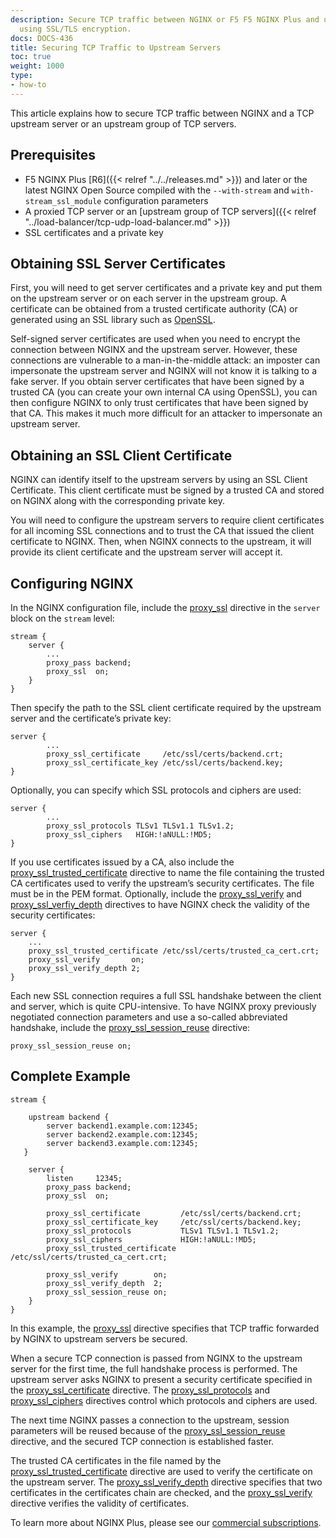 ```yaml
---
description: Secure TCP traffic between NGINX or F5 F5 NGINX Plus and upstream servers,
  using SSL/TLS encryption.
docs: DOCS-436
title: Securing TCP Traffic to Upstream Servers
toc: true
weight: 1000
type:
- how-to
---
```



This article explains how to secure TCP traffic between NGINX and a TCP upstream server or an upstream group of TCP servers.

## Prerequisites

- F5 NGINX Plus [R6]({{< relref "../../releases.md" >}}) and later or the latest NGINX Open Source compiled with the `--with-stream` and `with-stream_ssl_module` configuration parameters
- A proxied TCP server or an [upstream group of TCP servers]({{< relref "../load-balancer/tcp-udp-load-balancer.md" >}})
- SSL certificates and a private key

## Obtaining SSL Server Certificates

First, you will need to get server certificates and a private key and put them on the upstream server or on each server in the upstream group. A certificate can be obtained from a trusted certificate authority (CA) or generated using an SSL library such as [OpenSSL](http://www.openssl.org/).

Self-signed server certificates are used when you need to encrypt the connection between NGINX and the upstream server. However, these connections are vulnerable to a man-in-the-middle attack: an imposter can impersonate the upstream server and NGINX will not know it is talking to a fake server. If you obtain server certificates that have been signed by a trusted CA (you can create your own internal CA using OpenSSL), you can then configure NGINX to only trust certificates that have been signed by that CA. This makes it much more difficult for an attacker to impersonate an upstream server.

## Obtaining an SSL Client Certificate

NGINX can identify itself to the upstream servers by using an SSL Client Certificate. This client certificate must be signed by a trusted CA and stored on NGINX along with the corresponding private key.

You will need to configure the upstream servers to require client certificates for all incoming SSL connections and to trust the CA that issued the client certificate to NGINX. Then, when NGINX connects to the upstream, it will provide its client certificate and the upstream server will accept it.

## Configuring NGINX

In the NGINX configuration file, include the [proxy_ssl](https://nginx.org/en/docs/stream/ngx_stream_proxy_module.html#proxy_ssl) directive in the `server` block on the `stream` level:

```nginx
stream {
    server {
        ...
        proxy_pass backend;
        proxy_ssl  on;
    }
}
```

Then specify the path to the SSL client certificate required by the upstream server and the certificate’s private key:

```nginx
server {
        ...
        proxy_ssl_certificate     /etc/ssl/certs/backend.crt;
        proxy_ssl_certificate_key /etc/ssl/certs/backend.key;
}
```

Optionally, you can specify which SSL protocols and ciphers are used:

```nginx
server {
        ...
        proxy_ssl_protocols TLSv1 TLSv1.1 TLSv1.2;
        proxy_ssl_ciphers   HIGH:!aNULL:!MD5;
}
```

If you use certificates issued by a CA, also include the [proxy_ssl_trusted_certificate](https://nginx.org/en/docs/stream/ngx_stream_proxy_module.html#proxy_ssl_trusted_certificate) directive to name the file containing the trusted CA certificates used to verify the upstream’s security certificates. The file must be in the PEM format. Optionally, include the [proxy_ssl_verify](https://nginx.org/en/docs/stream/ngx_stream_proxy_module.html#proxy_ssl_verify) and [proxy_ssl_verfiy_depth](https://nginx.org/en/docs/stream/ngx_stream_proxy_module.html#proxy_ssl_verify_depth) directives to have NGINX check the validity of the security certificates:

```nginx
server {
    ...
    proxy_ssl_trusted_certificate /etc/ssl/certs/trusted_ca_cert.crt;
    proxy_ssl_verify       on;
    proxy_ssl_verify_depth 2;
}
```

Each new SSL connection requires a full SSL handshake between the client and server, which is quite CPU-intensive. To have NGINX proxy previously negotiated connection parameters and use a so-called abbreviated handshake, include the [proxy_ssl_session_reuse](https://nginx.org/en/docs/stream/ngx_stream_proxy_module.html#proxy_ssl_session_reuse) directive:

```nginx
proxy_ssl_session_reuse on;
```

## Complete Example

```nginx
stream {

    upstream backend {
        server backend1.example.com:12345;
        server backend2.example.com:12345;
        server backend3.example.com:12345;
   }

    server {
        listen     12345;
        proxy_pass backend;
        proxy_ssl  on;

        proxy_ssl_certificate         /etc/ssl/certs/backend.crt;
        proxy_ssl_certificate_key     /etc/ssl/certs/backend.key;
        proxy_ssl_protocols           TLSv1 TLSv1.1 TLSv1.2;
        proxy_ssl_ciphers             HIGH:!aNULL:!MD5;
        proxy_ssl_trusted_certificate /etc/ssl/certs/trusted_ca_cert.crt;

        proxy_ssl_verify        on;
        proxy_ssl_verify_depth  2;
        proxy_ssl_session_reuse on;
    }
}
```

In this example, the [proxy_ssl](https://nginx.org/en/docs/stream/ngx_stream_proxy_module.html#proxy_ssl) directive specifies that TCP traffic forwarded by NGINX to upstream servers be secured.

When a secure TCP connection is passed from NGINX to the upstream server for the first time, the full handshake process is performed. The upstream server asks NGINX to present a security certificate specified in the [proxy_ssl_certificate](https://nginx.org/en/docs/stream/ngx_stream_proxy_module.html#proxy_ssl_certificate) directive. The [proxy_ssl_protocols](https://nginx.org/en/docs/stream/ngx_stream_proxy_module.html#proxy_ssl_protocols) and [proxy_ssl_ciphers](https://nginx.org/en/docs/stream/ngx_stream_proxy_module.html#proxy_ssl_ciphers) directives control which protocols and ciphers are used.

The next time NGINX passes a connection to the upstream, session parameters will be reused because of the [proxy_ssl_session_reuse](https://nginx.org/en/docs/stream/ngx_stream_proxy_module.html#proxy_ssl_session_reuse) directive, and the secured TCP connection is established faster.

The trusted CA certificates in the file named by the [proxy_ssl_trusted_certificate](https://nginx.org/en/docs/stream/ngx_stream_proxy_module.html#proxy_ssl_trusted_certificate) directive are used to verify the certificate on the upstream server. The [proxy_ssl_verify_depth](https://nginx.org/en/docs/stream/ngx_stream_proxy_module.html#proxy_ssl_verify_depth) directive specifies that two certificates in the certificates chain are checked, and the [proxy_ssl_verify](https://nginx.org/en/docs/stream/ngx_stream_proxy_module.html#proxy_ssl_verify) directive verifies the validity of certificates.

To learn more about NGINX Plus, please see our [commercial subscriptions](https://nginx.com/products/).
